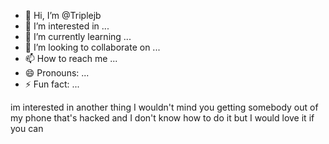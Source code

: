 - 👋 Hi, I’m @Triplejb
- 👀 I’m interested in ...
- 🌱 I’m currently learning ...
- 💞️ I’m looking to collaborate on ...
- 📫 How to reach me ...
- 😄 Pronouns: ...
- ⚡ Fun fact: ...

<!---how can i reach you
Triplejb/Triplejb is a ✨ special ✨ repository because its `README.md` (this file) appears on your GitHub profile.
You can click the Preview link to take a look at your changes.
--->im interested in another thing I wouldn't mind you getting somebody out of my phone that's hacked and I don't know how to do it but I would love it if you can

